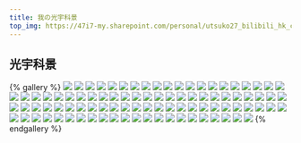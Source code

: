 ```yaml
---
title: 我の光宇科景
top_img: https://47i7-my.sharepoint.com/personal/utsuko27_bilibili_hk_cn/Documents/Pictures/bed/gallery/Fantasy/光宇科景/1.jpeg
---
```


<!--
 * @Author: Weidows
 * @LastEditors: Weidows
 * @LastEditTime: 2020-10-26 17:15:10
 * @FilePath: \Weidowsd:\Game\Demo\Github\Blog\source\tags\gallery\风景\光宇科景.md
-->

## 光宇科景

{% gallery %}
![](https://47i7-my.sharepoint.com/personal/utsuko27_bilibili_hk_cn/Documents/Pictures/bed/gallery/Fantasy/光宇科景/1.jpeg)
![](https://47i7-my.sharepoint.com/personal/utsuko27_bilibili_hk_cn/Documents/Pictures/bed/gallery/Fantasy/光宇科景/2.jpeg)
![](https://47i7-my.sharepoint.com/personal/utsuko27_bilibili_hk_cn/Documents/Pictures/bed/gallery/Fantasy/光宇科景/3.jpeg)
![](https://47i7-my.sharepoint.com/personal/utsuko27_bilibili_hk_cn/Documents/Pictures/bed/gallery/Fantasy/光宇科景/4.jpeg)
![](https://47i7-my.sharepoint.com/personal/utsuko27_bilibili_hk_cn/Documents/Pictures/bed/gallery/Fantasy/光宇科景/5.jpeg)
![](https://47i7-my.sharepoint.com/personal/utsuko27_bilibili_hk_cn/Documents/Pictures/bed/gallery/Fantasy/光宇科景/6.jpeg)
![](https://47i7-my.sharepoint.com/personal/utsuko27_bilibili_hk_cn/Documents/Pictures/bed/gallery/Fantasy/光宇科景/7.jpeg)
![](https://47i7-my.sharepoint.com/personal/utsuko27_bilibili_hk_cn/Documents/Pictures/bed/gallery/Fantasy/光宇科景/8.jpeg)
![](https://47i7-my.sharepoint.com/personal/utsuko27_bilibili_hk_cn/Documents/Pictures/bed/gallery/Fantasy/光宇科景/9.jpeg)
![](https://47i7-my.sharepoint.com/personal/utsuko27_bilibili_hk_cn/Documents/Pictures/bed/gallery/Fantasy/光宇科景/10.jpeg)
![](https://47i7-my.sharepoint.com/personal/utsuko27_bilibili_hk_cn/Documents/Pictures/bed/gallery/Fantasy/光宇科景/11.jpeg)
![](https://47i7-my.sharepoint.com/personal/utsuko27_bilibili_hk_cn/Documents/Pictures/bed/gallery/Fantasy/光宇科景/12.jpeg)
![](https://47i7-my.sharepoint.com/personal/utsuko27_bilibili_hk_cn/Documents/Pictures/bed/gallery/Fantasy/光宇科景/13.jpeg)
![](https://47i7-my.sharepoint.com/personal/utsuko27_bilibili_hk_cn/Documents/Pictures/bed/gallery/Fantasy/光宇科景/14.jpeg)
![](https://47i7-my.sharepoint.com/personal/utsuko27_bilibili_hk_cn/Documents/Pictures/bed/gallery/Fantasy/光宇科景/15.jpeg)
![](https://47i7-my.sharepoint.com/personal/utsuko27_bilibili_hk_cn/Documents/Pictures/bed/gallery/Fantasy/光宇科景/16.jpeg)
![](https://47i7-my.sharepoint.com/personal/utsuko27_bilibili_hk_cn/Documents/Pictures/bed/gallery/Fantasy/光宇科景/17.jpeg)
![](https://47i7-my.sharepoint.com/personal/utsuko27_bilibili_hk_cn/Documents/Pictures/bed/gallery/Fantasy/光宇科景/18.jpeg)
![](https://47i7-my.sharepoint.com/personal/utsuko27_bilibili_hk_cn/Documents/Pictures/bed/gallery/Fantasy/光宇科景/19.jpeg)
![](https://47i7-my.sharepoint.com/personal/utsuko27_bilibili_hk_cn/Documents/Pictures/bed/gallery/Fantasy/光宇科景/20.jpeg)
![](https://47i7-my.sharepoint.com/personal/utsuko27_bilibili_hk_cn/Documents/Pictures/bed/gallery/Fantasy/光宇科景/21.jpeg)
![](https://47i7-my.sharepoint.com/personal/utsuko27_bilibili_hk_cn/Documents/Pictures/bed/gallery/Fantasy/光宇科景/22.jpeg)
![](https://47i7-my.sharepoint.com/personal/utsuko27_bilibili_hk_cn/Documents/Pictures/bed/gallery/Fantasy/光宇科景/23.jpeg)
![](https://47i7-my.sharepoint.com/personal/utsuko27_bilibili_hk_cn/Documents/Pictures/bed/gallery/Fantasy/光宇科景/24.jpeg)
![](https://47i7-my.sharepoint.com/personal/utsuko27_bilibili_hk_cn/Documents/Pictures/bed/gallery/Fantasy/光宇科景/25.jpeg)
![](https://47i7-my.sharepoint.com/personal/utsuko27_bilibili_hk_cn/Documents/Pictures/bed/gallery/Fantasy/光宇科景/26.jpeg)
![](https://47i7-my.sharepoint.com/personal/utsuko27_bilibili_hk_cn/Documents/Pictures/bed/gallery/Fantasy/光宇科景/27.jpeg)
![](https://47i7-my.sharepoint.com/personal/utsuko27_bilibili_hk_cn/Documents/Pictures/bed/gallery/Fantasy/光宇科景/28.jpeg)
![](https://47i7-my.sharepoint.com/personal/utsuko27_bilibili_hk_cn/Documents/Pictures/bed/gallery/Fantasy/光宇科景/29.jpeg)
![](https://47i7-my.sharepoint.com/personal/utsuko27_bilibili_hk_cn/Documents/Pictures/bed/gallery/Fantasy/光宇科景/30.jpeg)
![](https://47i7-my.sharepoint.com/personal/utsuko27_bilibili_hk_cn/Documents/Pictures/bed/gallery/Fantasy/光宇科景/31.jpeg)
![](https://47i7-my.sharepoint.com/personal/utsuko27_bilibili_hk_cn/Documents/Pictures/bed/gallery/Fantasy/光宇科景/32.jpeg)
![](https://47i7-my.sharepoint.com/personal/utsuko27_bilibili_hk_cn/Documents/Pictures/bed/gallery/Fantasy/光宇科景/33.jpeg)
![](https://47i7-my.sharepoint.com/personal/utsuko27_bilibili_hk_cn/Documents/Pictures/bed/gallery/Fantasy/光宇科景/34.jpeg)
![](https://47i7-my.sharepoint.com/personal/utsuko27_bilibili_hk_cn/Documents/Pictures/bed/gallery/Fantasy/光宇科景/35.jpeg)
![](https://47i7-my.sharepoint.com/personal/utsuko27_bilibili_hk_cn/Documents/Pictures/bed/gallery/Fantasy/光宇科景/36.jpeg)
![](https://47i7-my.sharepoint.com/personal/utsuko27_bilibili_hk_cn/Documents/Pictures/bed/gallery/Fantasy/光宇科景/37.jpeg)
![](https://47i7-my.sharepoint.com/personal/utsuko27_bilibili_hk_cn/Documents/Pictures/bed/gallery/Fantasy/光宇科景/38.jpeg)
![](https://47i7-my.sharepoint.com/personal/utsuko27_bilibili_hk_cn/Documents/Pictures/bed/gallery/Fantasy/光宇科景/39.jpeg)
![](https://47i7-my.sharepoint.com/personal/utsuko27_bilibili_hk_cn/Documents/Pictures/bed/gallery/Fantasy/光宇科景/40.jpeg)
![](https://47i7-my.sharepoint.com/personal/utsuko27_bilibili_hk_cn/Documents/Pictures/bed/gallery/Fantasy/光宇科景/41.jpeg)
![](https://47i7-my.sharepoint.com/personal/utsuko27_bilibili_hk_cn/Documents/Pictures/bed/gallery/Fantasy/光宇科景/42.jpeg)
![](https://47i7-my.sharepoint.com/personal/utsuko27_bilibili_hk_cn/Documents/Pictures/bed/gallery/Fantasy/光宇科景/43.jpeg)
![](https://47i7-my.sharepoint.com/personal/utsuko27_bilibili_hk_cn/Documents/Pictures/bed/gallery/Fantasy/光宇科景/44.jpeg)
![](https://47i7-my.sharepoint.com/personal/utsuko27_bilibili_hk_cn/Documents/Pictures/bed/gallery/Fantasy/光宇科景/45.jpeg)
![](https://47i7-my.sharepoint.com/personal/utsuko27_bilibili_hk_cn/Documents/Pictures/bed/gallery/Fantasy/光宇科景/46.jpeg)
![](https://47i7-my.sharepoint.com/personal/utsuko27_bilibili_hk_cn/Documents/Pictures/bed/gallery/Fantasy/光宇科景/47.jpeg)
![](https://47i7-my.sharepoint.com/personal/utsuko27_bilibili_hk_cn/Documents/Pictures/bed/gallery/Fantasy/光宇科景/48.jpeg)
![](https://47i7-my.sharepoint.com/personal/utsuko27_bilibili_hk_cn/Documents/Pictures/bed/gallery/Fantasy/光宇科景/49.jpeg)
![](https://47i7-my.sharepoint.com/personal/utsuko27_bilibili_hk_cn/Documents/Pictures/bed/gallery/Fantasy/光宇科景/50.jpeg)
![](https://47i7-my.sharepoint.com/personal/utsuko27_bilibili_hk_cn/Documents/Pictures/bed/gallery/Fantasy/光宇科景/51.jpeg)
![](https://47i7-my.sharepoint.com/personal/utsuko27_bilibili_hk_cn/Documents/Pictures/bed/gallery/Fantasy/光宇科景/52.jpeg)
![](https://47i7-my.sharepoint.com/personal/utsuko27_bilibili_hk_cn/Documents/Pictures/bed/gallery/Fantasy/光宇科景/53.jpeg)
![](https://47i7-my.sharepoint.com/personal/utsuko27_bilibili_hk_cn/Documents/Pictures/bed/gallery/Fantasy/光宇科景/54.jpeg)
![](https://47i7-my.sharepoint.com/personal/utsuko27_bilibili_hk_cn/Documents/Pictures/bed/gallery/Fantasy/光宇科景/55.jpeg)
![](https://47i7-my.sharepoint.com/personal/utsuko27_bilibili_hk_cn/Documents/Pictures/bed/gallery/Fantasy/光宇科景/56.jpeg)
![](https://47i7-my.sharepoint.com/personal/utsuko27_bilibili_hk_cn/Documents/Pictures/bed/gallery/Fantasy/光宇科景/57.jpeg)
![](https://47i7-my.sharepoint.com/personal/utsuko27_bilibili_hk_cn/Documents/Pictures/bed/gallery/Fantasy/光宇科景/58.jpeg)
![](https://47i7-my.sharepoint.com/personal/utsuko27_bilibili_hk_cn/Documents/Pictures/bed/gallery/Fantasy/光宇科景/59.jpeg)
![](https://47i7-my.sharepoint.com/personal/utsuko27_bilibili_hk_cn/Documents/Pictures/bed/gallery/Fantasy/光宇科景/60.jpeg)
![](https://47i7-my.sharepoint.com/personal/utsuko27_bilibili_hk_cn/Documents/Pictures/bed/gallery/Fantasy/光宇科景/61.jpeg)
![](https://47i7-my.sharepoint.com/personal/utsuko27_bilibili_hk_cn/Documents/Pictures/bed/gallery/Fantasy/光宇科景/62.jpeg)
![](https://47i7-my.sharepoint.com/personal/utsuko27_bilibili_hk_cn/Documents/Pictures/bed/gallery/Fantasy/光宇科景/63.jpeg)
![](https://47i7-my.sharepoint.com/personal/utsuko27_bilibili_hk_cn/Documents/Pictures/bed/gallery/Fantasy/光宇科景/64.jpeg)
![](https://47i7-my.sharepoint.com/personal/utsuko27_bilibili_hk_cn/Documents/Pictures/bed/gallery/Fantasy/光宇科景/65.jpeg)
![](https://47i7-my.sharepoint.com/personal/utsuko27_bilibili_hk_cn/Documents/Pictures/bed/gallery/Fantasy/光宇科景/66.jpeg)
![](https://47i7-my.sharepoint.com/personal/utsuko27_bilibili_hk_cn/Documents/Pictures/bed/gallery/Fantasy/光宇科景/67.jpeg)
![](https://47i7-my.sharepoint.com/personal/utsuko27_bilibili_hk_cn/Documents/Pictures/bed/gallery/Fantasy/光宇科景/68.jpeg)
![](https://47i7-my.sharepoint.com/personal/utsuko27_bilibili_hk_cn/Documents/Pictures/bed/gallery/Fantasy/光宇科景/69.jpeg)
![](https://47i7-my.sharepoint.com/personal/utsuko27_bilibili_hk_cn/Documents/Pictures/bed/gallery/Fantasy/光宇科景/70.jpeg)
![](https://47i7-my.sharepoint.com/personal/utsuko27_bilibili_hk_cn/Documents/Pictures/bed/gallery/Fantasy/光宇科景/71.jpeg)
![](https://47i7-my.sharepoint.com/personal/utsuko27_bilibili_hk_cn/Documents/Pictures/bed/gallery/Fantasy/光宇科景/72.jpeg)
![](https://47i7-my.sharepoint.com/personal/utsuko27_bilibili_hk_cn/Documents/Pictures/bed/gallery/Fantasy/光宇科景/73.jpeg)
![](https://47i7-my.sharepoint.com/personal/utsuko27_bilibili_hk_cn/Documents/Pictures/bed/gallery/Fantasy/光宇科景/74.jpeg)
![](https://47i7-my.sharepoint.com/personal/utsuko27_bilibili_hk_cn/Documents/Pictures/bed/gallery/Fantasy/光宇科景/75.jpeg)
![](https://47i7-my.sharepoint.com/personal/utsuko27_bilibili_hk_cn/Documents/Pictures/bed/gallery/Fantasy/光宇科景/76.jpeg)
![](https://47i7-my.sharepoint.com/personal/utsuko27_bilibili_hk_cn/Documents/Pictures/bed/gallery/Fantasy/光宇科景/77.jpeg)
![](https://47i7-my.sharepoint.com/personal/utsuko27_bilibili_hk_cn/Documents/Pictures/bed/gallery/Fantasy/光宇科景/78.jpeg)
![](https://47i7-my.sharepoint.com/personal/utsuko27_bilibili_hk_cn/Documents/Pictures/bed/gallery/Fantasy/光宇科景/79.jpeg)
![](https://47i7-my.sharepoint.com/personal/utsuko27_bilibili_hk_cn/Documents/Pictures/bed/gallery/Fantasy/光宇科景/80.jpeg)
![](https://47i7-my.sharepoint.com/personal/utsuko27_bilibili_hk_cn/Documents/Pictures/bed/gallery/Fantasy/光宇科景/81.jpeg)
![](https://47i7-my.sharepoint.com/personal/utsuko27_bilibili_hk_cn/Documents/Pictures/bed/gallery/Fantasy/光宇科景/82.jpeg)
![](https://47i7-my.sharepoint.com/personal/utsuko27_bilibili_hk_cn/Documents/Pictures/bed/gallery/Fantasy/光宇科景/83.jpeg)
![](https://47i7-my.sharepoint.com/personal/utsuko27_bilibili_hk_cn/Documents/Pictures/bed/gallery/Fantasy/光宇科景/84.jpeg)
![](https://47i7-my.sharepoint.com/personal/utsuko27_bilibili_hk_cn/Documents/Pictures/bed/gallery/Fantasy/光宇科景/85.jpeg)
![](https://47i7-my.sharepoint.com/personal/utsuko27_bilibili_hk_cn/Documents/Pictures/bed/gallery/Fantasy/光宇科景/86.jpeg)
![](https://47i7-my.sharepoint.com/personal/utsuko27_bilibili_hk_cn/Documents/Pictures/bed/gallery/Fantasy/光宇科景/87.jpeg)
![](https://47i7-my.sharepoint.com/personal/utsuko27_bilibili_hk_cn/Documents/Pictures/bed/gallery/Fantasy/光宇科景/88.jpeg)
![](https://47i7-my.sharepoint.com/personal/utsuko27_bilibili_hk_cn/Documents/Pictures/bed/gallery/Fantasy/光宇科景/89.jpeg)
![](https://47i7-my.sharepoint.com/personal/utsuko27_bilibili_hk_cn/Documents/Pictures/bed/gallery/Fantasy/光宇科景/90.jpeg)
![](https://47i7-my.sharepoint.com/personal/utsuko27_bilibili_hk_cn/Documents/Pictures/bed/gallery/Fantasy/光宇科景/91.jpeg)
![](https://47i7-my.sharepoint.com/personal/utsuko27_bilibili_hk_cn/Documents/Pictures/bed/gallery/Fantasy/光宇科景/92.jpeg)
{% endgallery %}
